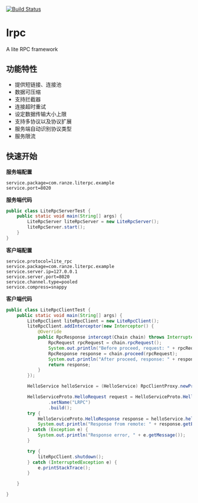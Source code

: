 [![Build Status](https://travis-ci.org/ranze16/lrpc.svg?branch=master)](https://travis-ci.org/ranze16/lrpc)
# lrpc

A lite RPC framework 

## 功能特性

- 提供短链接、连接池
- 数据可压缩
- 支持拦截器
- 连接超时重试
- 设定数据传输大小上限
- 支持多协议以及协议扩展
- 服务端自动识别协议类型
- 服务限流

## 快速开始

**服务端配置**

```
service.package=com.ranze.literpc.example
service.port=8020
```

**服务端代码**
```java
public class LiteRpcServerTest {
    public static void main(String[] args) {
        LiteRpcServer liteRpcServer = new LiteRpcServer();
        liteRpcServer.start();
    }
}
```

**客户端配置**

```
service.protocol=lite_rpc
service.package=com.ranze.literpc.example
service.server.ip=127.0.0.1
service.server.port=8020
service.channel.type=pooled
service.compress=snappy
```

**客户端代码**

```java
public class LiteRpcClientTest {
    public static void main(String[] args) {
        LiteRpcClient liteRpcClient = new LiteRpcClient();
        liteRpcClient.addInterceptor(new Interceptor() {
            @Override
            public RpcResponse intercept(Chain chain) throws InterruptedException {
                RpcRequest rpcRequest = chain.rpcRequest();
                System.out.println("Before proceed, request: " + rpcRequest);
                RpcResponse response = chain.proceed(rpcRequest);
                System.out.println("After proceed, response: " + response);
                return response;
            }
        });

        HelloService helloService = (HelloService) RpcClientProxy.newProxy(liteRpcClient, HelloService.class);

        HelloServiceProto.HelloRequest request = HelloServiceProto.HelloRequest.newBuilder()
                .setName("LRPC")
                .build();
        try {
            HelloServiceProto.HelloResponse response = helloService.hello(request);
            System.out.println("Response from remote: " + response.getEcho());
        } catch (Exception e) {
            System.out.println("Response error, " + e.getMessage());
        }

        try {
            liteRpcClient.shutdown();
        } catch (InterruptedException e) {
            e.printStackTrace();
        }

    }

}
```



